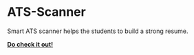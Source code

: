 # ATS-Scanner
Smart ATS scanner helps the students to build a strong resume.

**<a href="https://smartatsscanner.streamlit.app/">Do check it out!</a>**
